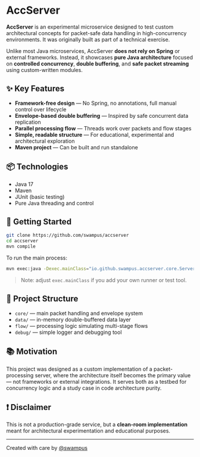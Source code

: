 # AccServer

**AccServer** is an experimental microservice designed to test custom architectural concepts for packet-safe data handling in high-concurrency environments. It was originally built as part of a technical exercise.

Unlike most Java microservices, AccServer **does not rely on Spring** or external frameworks. Instead, it showcases **pure Java architecture** focused on **controlled concurrency**, **double buffering**, and **safe packet streaming** using custom-written modules.

## ✨ Key Features

- **Framework-free design** — No Spring, no annotations, full manual control over lifecycle
- **Envelope-based double buffering** — Inspired by safe concurrent data replication
- **Parallel processing flow** — Threads work over packets and flow stages
- **Simple, readable structure** — For educational, experimental and architectural exploration
- **Maven project** — Can be built and run standalone

## 📦 Technologies

- Java 17
- Maven
- JUnit (basic testing)
- Pure Java threading and control

## 🚀 Getting Started

```bash
git clone https://github.com/swampus/accserver
cd accserver
mvn compile
```

To run the main process:

```bash
mvn exec:java -Dexec.mainClass="io.github.swampus.accserver.core.ServerRunner"
```

> Note: adjust `exec.mainClass` if you add your own runner or test tool.

## 🧠 Project Structure

- `core/` — main packet handling and envelope system
- `data/` — in-memory double-buffered data layer
- `flow/` — processing logic simulating multi-stage flows
- `debug/` — simple logger and debugging tool

## 📚 Motivation

This project was designed as a custom implementation of a packet-processing server, where the architecture itself becomes the primary value — not frameworks or external integrations. It serves both as a testbed for concurrency logic and a study case in code architecture purity.

## ❗ Disclaimer

This is not a production-grade service, but a **clean-room implementation** meant for architectural experimentation and educational purposes.

---

Created with care by [@swampus](https://github.com/swampus)
